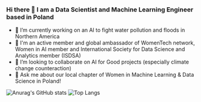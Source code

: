 ### Hi there 👋 I am a Data Scientist and Machine Learning Engineer based in Poland

- 🔭 I’m currently working on an AI to fight water pollution and floods in Northern America
- 👯 I'm an active member and global ambassador of WomenTech network, Women in AI member and International Society for Data Science and Analytics member (ISDSA)
- 👯 I’m looking to collaborate on AI for Good projects (especially climate change counteraction)
- 💬 Ask me about our local chapter of Women in Machine Learning & Data Science in Poland!

![Anurag's GitHub stats](https://github-readme-stats.vercel.app/api?username=m-kortas&hide=contribs,prs,issues&count_private=true&theme=vue-dark)        ![Top Langs](https://github-readme-stats.vercel.app/api/top-langs/?username=m-kortas&layout=compact&theme=vue-dark)

